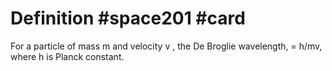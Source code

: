 # Definition #space201 #card

For a particle of mass m and velocity v , the De Broglie wavelength, =
h/mv, where h is Planck constant.
